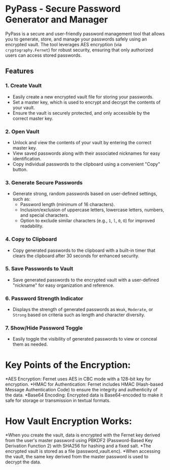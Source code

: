 # PyPass - Secure Password Generator and Manager

PyPass is a secure and user-friendly password management tool that allows you to generate, store, and manage your passwords safely using an encrypted vault. The tool leverages AES encryption (via `cryptography.Fernet`) for robust security, ensuring that only authorized users can access stored passwords.

## Features

### 1. Create Vault
- Easily create a new encrypted vault file for storing your passwords.
- Set a master key, which is used to encrypt and decrypt the contents of your vault.
- Ensure the vault is securely protected, and only accessible by the correct master key.

### 2. Open Vault
- Unlock and view the contents of your vault by entering the correct master key.
- View saved passwords along with their associated nicknames for easy identification.
- Copy individual passwords to the clipboard using a convenient "Copy" button.

### 3. Generate Secure Passwords
- Generate strong, random passwords based on user-defined settings, such as:
  - Password length (minimum of 16 characters).
  - Inclusion/exclusion of uppercase letters, lowercase letters, numbers, and special characters.
  - Option to exclude similar characters (e.g., `1`, `l`, `0`, `O`) for improved readability.

### 4. Copy to Clipboard
- Copy generated passwords to the clipboard with a built-in timer that clears the clipboard after 30 seconds for enhanced security.

### 5. Save Passwords to Vault
- Save generated passwords to the encrypted vault with a user-defined "nickname" for easy organization and reference.

### 6. Password Strength Indicator
- Displays the strength of generated passwords as `Weak`, `Moderate`, or `Strong` based on criteria such as length and character diversity.

### 7. Show/Hide Password Toggle
- Easily toggle the visibility of generated passwords to view or conceal them as needed.


# Key Points of the Encryption:
*AES Encryption: Fernet uses AES in CBC mode with a 128-bit key for encryption.
*HMAC for Authentication: Fernet includes HMAC (Hash-based Message Authentication Code) to ensure the integrity and authenticity of the data.
*Base64 Encoding: Encrypted data is Base64-encoded to make it safe for storage or transmission in textual formats.

# How Vault Encryption Works:
*When you create the vault, data is encrypted with the Fernet key derived from the user's master password using PBKDF2 (Password-Based Key Derivation Function 2) with SHA256 for hashing and a fixed salt.
*The encrypted vault is stored as a file (password_vault.enc).
*When accessing the vault, the same key derived from the master password is used to decrypt the data.
